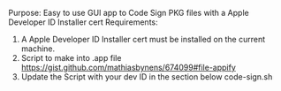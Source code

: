 Purpose: Easy to use GUI app to Code Sign PKG files with a Apple Developer ID Installer cert
Requirements: 
1.	A Apple Developer ID Installer cert must be installed on the current machine.
2.	Script to make into .app file     https://gist.github.com/mathiasbynens/674099#file-appify
3.	Update the Script with your dev ID in the section below
code-sign.sh

